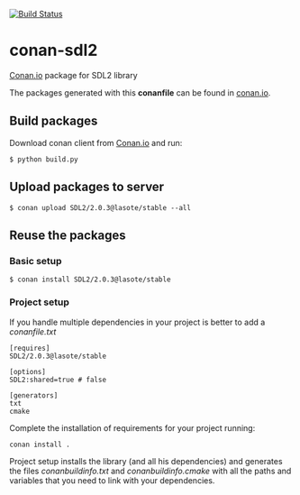 [![Build Status](https://travis-ci.org/lasote/conan-sdl2.svg)](https://travis-ci.org/lasote/conan-sdl2)

# conan-sdl2

[Conan.io](https://conan.io) package for SDL2 library

The packages generated with this **conanfile** can be found in [conan.io](https://conan.io/source/SDL2/2.0.3/lasote/stable).

## Build packages

Download conan client from [Conan.io](https://conan.io) and run:

    $ python build.py

## Upload packages to server

    $ conan upload SDL2/2.0.3@lasote/stable --all
    
## Reuse the packages

### Basic setup

    $ conan install SDL2/2.0.3@lasote/stable
    
### Project setup

If you handle multiple dependencies in your project is better to add a *conanfile.txt*
    
    [requires]
    SDL2/2.0.3@lasote/stable

    [options]
    SDL2:shared=true # false
    
    [generators]
    txt
    cmake

Complete the installation of requirements for your project running:</small></span>

    conan install .

Project setup installs the library (and all his dependencies) and generates the files *conanbuildinfo.txt* and *conanbuildinfo.cmake* with all the paths and variables that you need to link with your dependencies.
